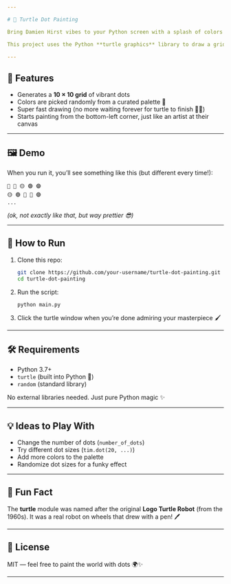 ```yaml
---

# 🎨 Turtle Dot Painting

Bring Damien Hirst vibes to your Python screen with a splash of colors 🐢✨

This project uses the Python **turtle graphics** library to draw a grid of colorful dots — inspired by the famous dot paintings. Each run generates a new random palette arrangement, making it always unique.

---
```


## 🌟 Features

* Generates a **10 × 10 grid** of vibrant dots
* Colors are picked randomly from a curated palette 🎨
* Super fast drawing (no more waiting forever for turtle to finish 🐇💨)
* Starts painting from the bottom-left corner, just like an artist at their canvas

---

## 🖼️ Demo

When you run it, you’ll see something like this (but different every time!):

```
🔵 🔴 🟡 🟢 🟣
🟡 🟢 🔴 🔵 🟣
...
```

*(ok, not exactly like that, but way prettier 😎)*

---

## 🚀 How to Run

1. Clone this repo:

   ```bash
   git clone https://github.com/your-username/turtle-dot-painting.git
   cd turtle-dot-painting
   ```

2. Run the script:

   ```bash
   python main.py
   ```

3. Click the turtle window when you’re done admiring your masterpiece 🖌️

---

## 🛠️ Requirements

* Python 3.7+
* `turtle` (built into Python 🐢)
* `random` (standard library)

No external libraries needed. Just pure Python magic ✨

---

## 💡 Ideas to Play With

* Change the number of dots (`number_of_dots`)
* Try different dot sizes (`tim.dot(20, ...)`)
* Add more colors to the palette
* Randomize dot sizes for a funky effect

---

## 🐢 Fun Fact

The **turtle** module was named after the original **Logo Turtle Robot** (from the 1960s). It was a real robot on wheels that drew with a pen! 🖊️

---

## 📜 License

MIT — feel free to paint the world with dots 🌍✨

---
